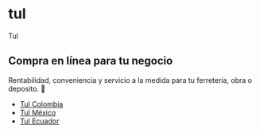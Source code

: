 # tul

Tul

## Compra en línea para tu negocio

Rentabilidad, conveniencia y servicio a la medida para tu ferretería, obra o deposito. 🤩

- [Tul Colombia](https://tul.com.co/)
- [Tul México](https://tul.mx/)
- [Tul Ecuador](https://tul.com.ec/)
